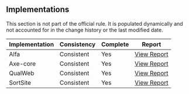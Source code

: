 ## Implementations

This section is not part of the official rule. It is populated dynamically and 
not accounted for in the change history or the last modified date.

| Implementation | Consistency          | Complete | Report
|----------------|----------------------|----------|-------------
| Alfa           | Consistent           | Yes      | [View Report](https://act-rules.github.io/implementation/alfa#id-e086e5)
| Axe-core       | Consistent           | Yes      | [View Report](https://act-rules.github.io/implementation/alfa#id-e086e5)
| QualWeb        | Consistent           | Yes      | [View Report](https://act-rules.github.io/implementation/qualweb#id-e086e5)
| SortSite       | Consistent           | Yes      | [View Report](https://act-rules.github.io/implementation/sortsite#id-e086e5)
